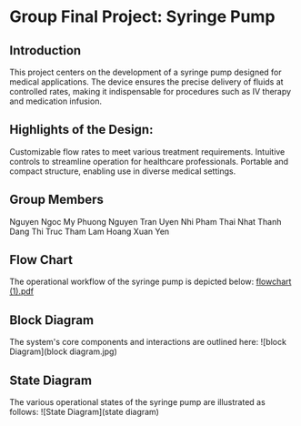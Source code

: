 # Group Final Project: Syringe Pump
## Introduction
This project centers on the development of a syringe pump designed for medical applications. The device ensures the precise delivery of fluids at controlled rates, making it indispensable for procedures such as IV therapy and medication infusion.

## Highlights of the Design:
Customizable flow rates to meet various treatment requirements.
Intuitive controls to streamline operation for healthcare professionals.
Portable and compact structure, enabling use in diverse medical settings.

## Group Members
Nguyen Ngoc My Phuong
Nguyen Tran Uyen Nhi
Pham Thai Nhat Thanh
Dang Thi Truc Tham
Lam Hoang Xuan Yen

## Flow Chart
The operational workflow of the syringe pump is depicted below:
[flowchart (1).pdf](https://github.com/user-attachments/files/17964020/flowchart.1.pdf)

## Block Diagram
The system's core components and interactions are outlined here:
![block Diagram](block diagram.jpg)


## State Diagram
The various operational states of the syringe pump are illustrated as follows:
![State Diagram](state diagram)
